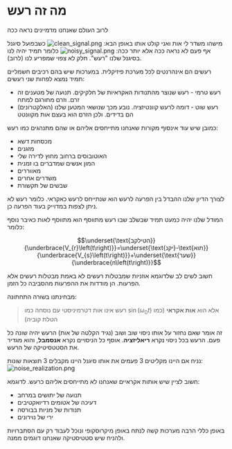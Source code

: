 # מה זה רעש

לרוב העולם שאנחנו מדמיינים נראה ככה

מישהו משדר לי אות ואני קולט אותו באופן הבא:
![clean_signal.png](images/clean_signal.png)
כשבפועל סיגנל אף פעם לא נראה ככה אלא יותר ככה:
![noisy_signal.png](images/noisy_signal.png)
כלומר תמיד יהיה לנו בסיגנל שלנו "רעש". חלק לא צפוי שמפריע לנו (לרוב).

רעשים הם אינהרנטים לכל מערכת פיזיקלית. במערכות שיש בהם רכיבים חשמליים
תמיד נמצא לפחות שני רעשים:
* רעש טרמי - רעש שנוצר מהתנודות האקראיות של חלקיקים. תנועה של מטענים זה זרם. וזרם מתורגם למתח
* רעש שוט - דומה לרעש קוונטיזציה. נובע מכך שנושאי המטען שלנו (האלקטרונים) הם בדידים. ולכן הזרם הוא בעצם אות מקוונטט

כמובן שיש עוד אינסוף מקורות שאנחנו מתייחסים אליהם או שהם מתנהגים כמו רעש:
* מכסחות דשא
* מזגנים
* האוטובוסים ברחוב מחוץ לדירה שלי
* המון אנשים שמדברים בו זמנית
* מאווררים
* משדרים אחרים
* שבשים של תקשורת

לצורך הדיון שלנו ההבדל בין הפרעה לרעש הוא שנתייחס לרעש כאקראי. כלומר רעש
לא ניתן לצפות במדוייק בעוד הפרעה כן.

המודל שלנו יהיה כמעט תמיד שבשלב שבו רעש מתווסף הוא מתווסף לאות כאיבר נוסף כלומר:

$$\underset{\text{הטילקב}}{\underbrace{V_{r}\left(t\right)}}=\underset{\text{יקנ}-\text{תוא}}{\underbrace{V_{s}\left(t\right)}}+\underset{\text{שער}}{\underbrace{n\left(t\right)}}$$

חשוב לשים לב שלדוגמא אוזניות שמבטלות רעשים לא באמת מבטלות רעשים אלא הפרעות.
הן מודדות את ההפרעות מהסביבה כל הזמן.

מבחינתנו בשורה התחתונה:

> רעש אינו אות דטרמיניסטי עם נוסחה כמו $\sin\left(\omega_{0}t\right)$
> אלא הוא **אות אקראי** (כמו הטלת קוביה)

זה אומר שאם נחזור על אותו ניסוי שוב ושוב (נגיד הקלטה של אות) הרעש יהיה שונה כל פעם. הרעש בכל ניסוי נקרא **ריאליזציה**.
אוסף כל הניסויים נקרא **אנסמבל**, והוא מגדיר את הסטטסיטיקה של הרעש.

נניח אם היינו מקליטים 3 פעמים את אותו סיגנל היינו מקבלים 3 תוצאות שונות:
![noise_realization.png](images/noise_realization.png)

חשוב לציין שיש אותות אקראיים שאנחנו לא מתייחסים אליהם כרעש. לדוגמא:
* תנועה של יתושים במרחב
* דעיכה של אטומים רדיואקטיבים
* תנודות של מניות בבורסה
* ירי של נוירונים

באופן כללי הרבה מערכות קשה לנתח באופן מיקרוסקופי ונוכל לעבוד רק עם הסתברויות
ולהניח שיש סטטיסטיקה שאנחנו דוגמים ממנה.